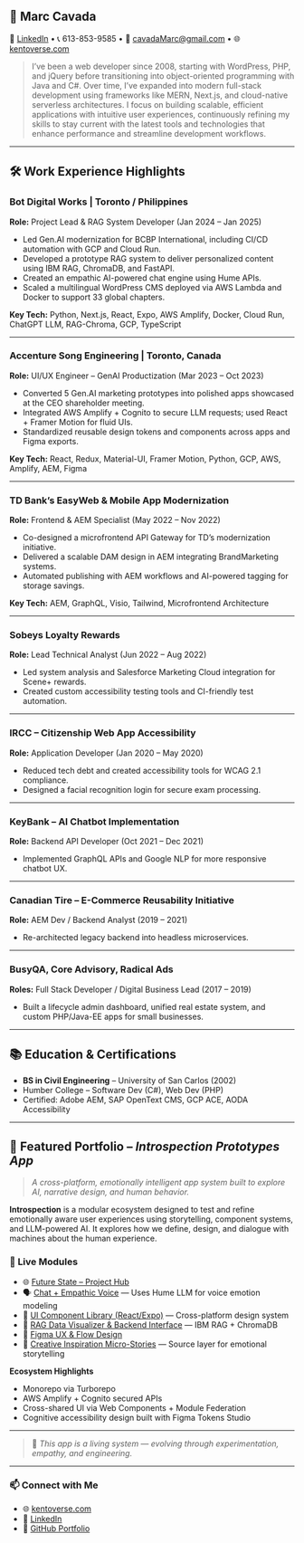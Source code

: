 ## 👋 Marc Cavada
🔗 [LinkedIn](https://linkedin.com/in/marc-cavada) • 📞 613-853-9585 • 📧 cavadaMarc@gmail.com • 🌐 [kentoverse.com](https://kentoverse.com)

> I’ve been a web developer since 2008, starting with WordPress, PHP, and jQuery before transitioning into object-oriented programming with Java and C#. Over time, I’ve expanded into modern full-stack development using frameworks like MERN, Next.js, and cloud-native serverless architectures. I focus on building scalable, efficient applications with intuitive user experiences, continuously refining my skills to stay current with the latest tools and technologies that enhance performance and streamline development workflows.

---

## 🛠️ Work Experience Highlights

### Bot Digital Works | Toronto / Philippines  
**Role:** Project Lead & RAG System Developer (Jan 2024 – Jan 2025)

- Led Gen.AI modernization for BCBP International, including CI/CD automation with GCP and Cloud Run.
- Developed a prototype RAG system to deliver personalized content using IBM RAG, ChromaDB, and FastAPI.
- Created an empathic AI-powered chat engine using Hume APIs.
- Scaled a multilingual WordPress CMS deployed via AWS Lambda and Docker to support 33 global chapters.

**Key Tech:** Python, Next.js, React, Expo, AWS Amplify, Docker, Cloud Run, ChatGPT LLM, RAG-Chroma, GCP, TypeScript

---

### Accenture Song Engineering | Toronto, Canada  
**Role:** UI/UX Engineer – GenAI Productization (Mar 2023 – Oct 2023)

- Converted 5 Gen.AI marketing prototypes into polished apps showcased at the CEO shareholder meeting.
- Integrated AWS Amplify + Cognito to secure LLM requests; used React + Framer Motion for fluid UIs.
- Standardized reusable design tokens and components across apps and Figma exports.

**Key Tech:** React, Redux, Material-UI, Framer Motion, Python, GCP, AWS, Amplify, AEM, Figma

---

### TD Bank’s EasyWeb & Mobile App Modernization  
**Role:** Frontend & AEM Specialist (May 2022 – Nov 2022)

- Co-designed a microfrontend API Gateway for TD’s modernization initiative.
- Delivered a scalable DAM design in AEM integrating BrandMarketing systems.
- Automated publishing with AEM workflows and AI-powered tagging for storage savings.

**Key Tech:** AEM, GraphQL, Visio, Tailwind, Microfrontend Architecture

---

### Sobeys Loyalty Rewards  
**Role:** Lead Technical Analyst (Jun 2022 – Aug 2022)
- Led system analysis and Salesforce Marketing Cloud integration for Scene+ rewards.
- Created custom accessibility testing tools and CI-friendly test automation.

---

### IRCC – Citizenship Web App Accessibility  
**Role:** Application Developer (Jan 2020 – May 2020)
- Reduced tech debt and created accessibility tools for WCAG 2.1 compliance.
- Designed a facial recognition login for secure exam processing.

---

### KeyBank – AI Chatbot Implementation  
**Role:** Backend API Developer (Oct 2021 – Dec 2021)
- Implemented GraphQL APIs and Google NLP for more responsive chatbot UX.

---

### Canadian Tire – E-Commerce Reusability Initiative  
**Role:** AEM Dev / Backend Analyst (2019 – 2021)
- Re-architected legacy backend into headless microservices.

---

### BusyQA, Core Advisory, Radical Ads  
**Roles:** Full Stack Developer / Digital Business Lead (2017 – 2019)
- Built a lifecycle admin dashboard, unified real estate system, and custom PHP/Java-EE apps for small businesses.

---

## 📚 Education & Certifications
- **BS in Civil Engineering** – University of San Carlos (2002)
- Humber College – Software Dev (C#), Web Dev (PHP)
- Certified: Adobe AEM, SAP OpenText CMS, GCP ACE, AODA Accessibility

---

## 🧠 Featured Portfolio – *Introspection Prototypes App*
> *A cross-platform, emotionally intelligent app system built to explore AI, narrative design, and human behavior.*

**Introspection** is a modular ecosystem designed to test and refine emotionally aware user experiences using storytelling, component systems, and LLM-powered AI. It explores how we define, design, and dialogue with machines about the human experience.

### 🔗 Live Modules
- 🌐 [Future State – Project Hub](https://kentoverse.com)
- 🗣️ [Chat + Empathic Voice](https://kentoverse.com) — Uses Hume LLM for voice emotion modeling
- 🧩 [UI Component Library (React/Expo)](https://kentoverse.com) — Cross-platform design system
- 🧠 [RAG Data Visualizer & Backend Interface](https://kentoverse.com) — IBM RAG + ChromaDB
- 🎨 [Figma UX & Flow Design](https://www.figma.com/design/rpOWEpy2kFjHkXuRE7Ftn9/Introspection?node-id=0-1&t=nHN4M23Hfsi36QgQ-1)
- 📖 [Creative Inspiration Micro-Stories](https://migwapa.com) — Source layer for emotional storytelling

**Ecosystem Highlights**
- Monorepo via Turborepo
- AWS Amplify + Cognito secured APIs
- Cross-shared UI via Web Components + Module Federation
- Cognitive accessibility design built with Figma Tokens Studio

---

> 🚀 *This app is a living system — evolving through experimentation, empathy, and engineering.*

---

### 📫 Connect with Me
- 🌐 [kentoverse.com](https://kentoverse.com)
- 🔗 [LinkedIn](https://linkedin.com/in/marc-cavada)
- 🧠 [GitHub Portfolio](https://github.com/kentoverse)
